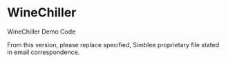 # WineChiller
WineChiller Demo Code 

From this version, please replace specified, Simblee proprietary file stated in email correspondence. 
